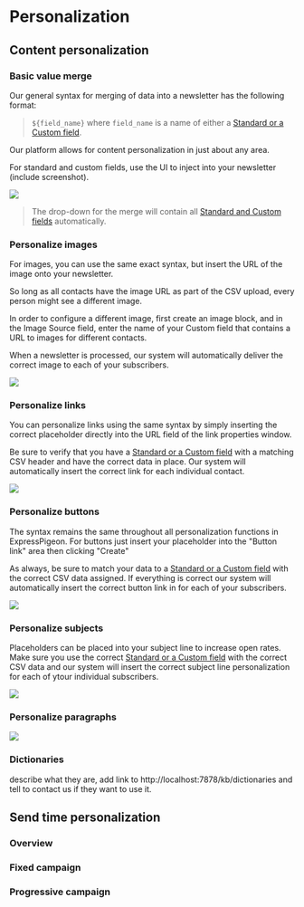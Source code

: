 # Personalization

## Content personalization

### Basic value merge

Our general syntax for merging of data into a newsletter has the following format: 
 
 > `${field_name}` where `field_name` is a name of either a [Standard or a Custom field](contact-fields). 

Our platform allows for content personalization in just about any area.

For standard and custom fields, use the UI to inject into your newsletter (include screenshot).

![](images/merge.png)
 
> The drop-down for the merge will contain all [Standard and Custom fields](contact-fields) automatically. 

### Personalize images

For images, you can use the same exact syntax, but insert the URL of the image onto your newsletter. 

So long as all contacts have the image URL as part of the CSV upload, every person might see a different image. 

In order to configure a different image, first create an image block, and in the Image Source field, enter 
the name of your Custom field that contains a URL to images for different contacts. 
 
When a newsletter is processed, our system will automatically deliver the correct image to each of your
subscribers.
 
 

![](images/image-merge.png)


### Personalize links

You can personalize links using the same syntax by simply inserting the correct placeholder directly into the URL field
of the link properties window. 

Be sure to verify that you have a [Standard or a Custom field](contact-fields) with a matching CSV header and have the correct data in place. Our system will automatically insert the correct link for each individual contact. 

![](images/link-merge.png)

### Personalize buttons 

The syntax remains the same throughout all personalization functions in ExpressPigeon. For buttons just insert your placeholder into the "Button link" area then clicking "Create"

As always, be sure to match your data to a [Standard or a Custom field](contact-fields) with the correct CSV data assigned. If everything is correct our system will automatically insert the correct button link in for each of your subscribers.


![](images/button-merge.png)

### Personalize subjects

Placeholders can be placed into your subject line to increase open rates. Make sure you use the correct [Standard or a Custom field](contact-fields) with the correct CSV data and our system will insert the correct subject line personalization for each of ytour individual subscribers.

![](images/subject-merge.png)

### Personalize paragraphs

![](images/paragraph-merge.png)

### Dictionaries

describe what they are, add link to http://localhost:7878/kb/dictionaries and tell to contact us if they want to use it. 


## Send time personalization

### Overview

### Fixed campaign

### Progressive campaign



